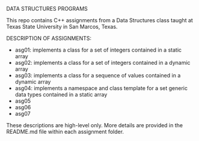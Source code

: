 DATA STRUCTURES PROGRAMS

This repo contains C++ assignments from a Data Structures class taught at Texas State University in San Marcos, Texas.

DESCRIPTION OF ASSIGNMENTS:
- asg01: implements a class for a set of integers contained in a static array
- asg02: implements a class for a set of integers contained in a dynamic array
- asg03: implements a class for a sequence of values contained in a dynamic array
- asg04: implements a namespace and class template for a set generic data types contained in a static array
- asg05
- asg06
- asg07

These descriptions are high-level only. More details are provided in the README.md file within each assignment folder. 

